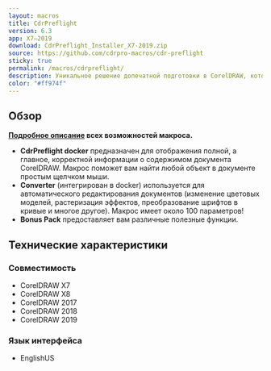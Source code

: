 ```yaml
---
layout: macros
title: CdrPreflight
version: 6.3
app: X7–2019
download: CdrPreflight_Installer_X7-2019.zip
source: https://github.com/cdrpro-macros/cdr-preflight
sticky: true
permalink: /macros/cdrpreflight/
description: Уникальное решение допечатной подготовки в CorelDRAW, которое будет одинаково полезно как для отдельных дизайнеров, так и для целых полиграфических центров. Всего в несколько кликов CdrPreflight поможет вам найти и решить самые распространённые проблемы в CDR файлах, экономя время и деньги.
color: "#ff974f"
---
```


## Обзор

**[Подробное описание](https://www.gitbook.com/book/cdrpro-macros/cdrpreflight/) всех возможностей макроса.**

* **CdrPreflight docker** предназначен для отображения полной, а главное, корректной информации о содержимом документа CorelDRAW. Макрос поможет вам найти любой объект в документе простым щелчком мыши.
* **Converter** (интегрирован в docker) используется для автоматического редактирования документов (изменение цветовых моделей, растеризация эффектов, преобразование шрифтов в кривые и многое другое). Макрос имеет около 100 параметров!
* **Bonus Pack** предоставляет вам различные полезные функции.

## Технические характеристики

### Совместимость

* CorelDRAW X7
* CorelDRAW X8
* CorelDRAW 2017
* CorelDRAW 2018
* CorelDRAW 2019

### Язык интерфейса

* EnglishUS
